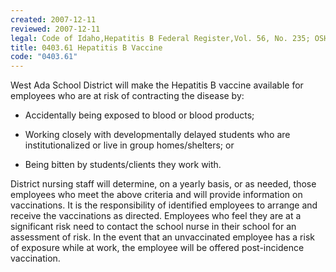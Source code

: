 ```yaml
---
created: 2007-12-11
reviewed: 2007-12-11
legal: Code of Idaho,Hepatitis B Federal Register,Vol. 56, No. 235; OSHA Rules, Regulations p. 64175-64182,Vol. 56, No. 235; OSHA Rules, and Regulations p. 64175-64182
title: 0403.61 Hepatitis B Vaccine
code: "0403.61"
---
```


West Ada School District will make the Hepatitis B vaccine available for employees who are at risk of contracting the disease by:

- Accidentally being exposed to blood or blood products;

- Working closely with developmentally delayed students who are institutionalized or live in group homes/shelters; or

- Being bitten by students/clients they work with.

District nursing staff will determine, on a yearly basis, or as needed, those employees who meet the above criteria and will provide information on vaccinations. It is the responsibility of identified employees to arrange and receive the vaccinations as directed. Employees who feel they are at a significant risk need to contact the school nurse in their school for an assessment of risk. In the event that an unvaccinated employee has a risk of exposure while at work, the employee will be offered post-incidence vaccination.

